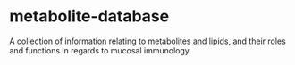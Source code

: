 # metabolite-database
A collection of information relating to metabolites and lipids, and their roles and functions in regards to mucosal immunology.
